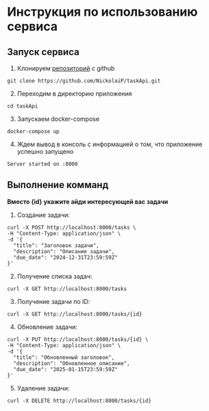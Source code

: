 
# Инструкция по использованию сервиса

## Запуск сервиса

1. Клонируем [репозиторий](https://github.com/NickolaiP/taskApi) с github
```
git clone https://github.com/NickolaiP/taskApi.git
```

2. Переходим в директорию приложения
```
cd taskApi
```

3. Запускаем docker-compose
```
docker-compose up
```

4. Ждем вывод в консоль с информацией о том, что приложение успешно запущено
```
Server started on :8000
```

## Выполнение комманд

**Вместо {id} укажите айди интересующей вас задачи**

1. Создание задачи:
```
curl -X POST http://localhost:8000/tasks \
-H "Content-Type: application/json" \
-d '{
  "title": "Заголовок задачи",
  "description": "Описание задачи",
  "due_date": "2024-12-31T23:59:59Z"
}'
```

2. Получение списка задач:
```
curl -X GET http://localhost:8000/tasks
```

3. Получение задачи по ID:
```
curl -X GET http://localhost:8000/tasks/{id}
```

4. Обновление задачи:
```
curl -X PUT http://localhost:8000/tasks/{id} \
-H "Content-Type: application/json" \
-d '{
  "title": "Обновленный заголовок",
  "description": "Обновленное описание",
  "due_date": "2025-01-15T23:59:59Z"
}'
```

5. Удаление задачи:
```
curl -X DELETE http://localhost:8000/tasks/{id}
```